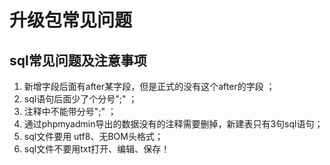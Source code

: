 # 升级包常见问题

## sql常见问题及注意事项

1. 新增字段后面有after某字段，但是正式的没有这个after的字段 ；
2. sql语句后面少了个分号";"  ；
3. 注释中不能带分号";" ；
4. 通过phpmyadmin导出的数据没有的注释需要删掉，新建表只有3句sql语句；
5. sql文件要用 utf8、无BOM头格式；
6. sql文件不要用txt打开、编辑、保存！